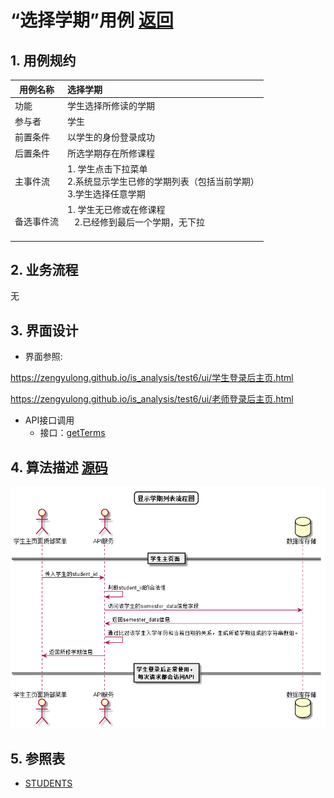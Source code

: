 # “选择学期”用例 [返回](../README.md)

## 1. 用例规约

|用例名称|选择学期|
|-------|:-------------|
|功能|学生选择所修读的学期|
|参与者|学生|
|前置条件| 以学生的身份登录成功|
|后置条件|所选学期存在所修课程|
|主事件流| 1. 学生点击下拉菜单<br/>2.系统显示学生已修的学期列表（包括当前学期）<br/>3.学生选择任意学期|
|备选事件流|1. 学生无已修或在修课程 <br/>&nbsp;&nbsp; 2.已经修到最后一个学期，无下拉 <br/> &nbsp;&nbsp;|

## 2. 业务流程
无

## 3. 界面设计
- 界面参照: 

https://zengyulong.github.io/is_analysis/test6/ui/学生登录后主页.html

https://zengyulong.github.io/is_analysis/test6/ui/老师登录后主页.html
- API接口调用
    - 接口：[getTerms](../接口1/getTerms.md)

## 4. 算法描述 [源码](../流程图/选择学期.puml)
![选择学期](../images/流程图/选择学期.png)
    
## 5. 参照表

- [STUDENTS](../数据库设计/数据库设计.md/#STUDENTS)